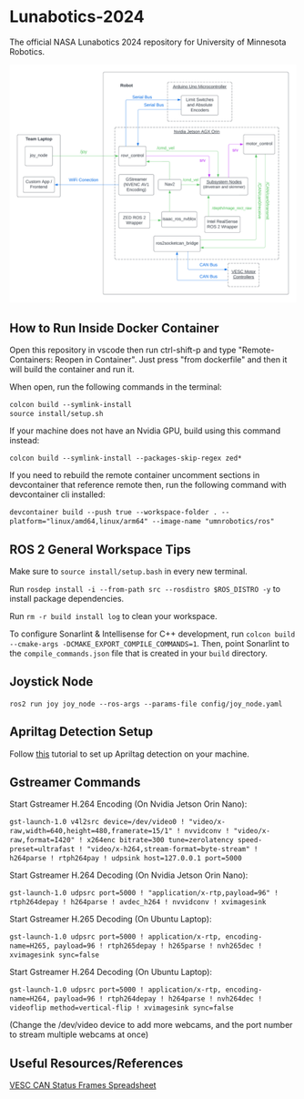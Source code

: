 # Lunabotics-2024

The official NASA Lunabotics 2024 repository for University of Minnesota Robotics.

![Control-Flow Diagram](assets/NASA-Lunabotics-Software-Diagram.png)

## How to Run Inside Docker Container

Open this repository in vscode then run ctrl-shift-p and type "Remote-Containers: Reopen in Container".
Just press "from dockerfile" and then it will build the container and run it.

When open, run the following commands in the terminal:

```
colcon build --symlink-install
source install/setup.sh
```

If your machine does not have an Nvidia GPU, build using this command instead:

```
colcon build --symlink-install --packages-skip-regex zed*
```

If you need to rebuild the remote container uncomment sections in devcontainer that reference remote then, run the following command with devcontainer cli installed:

```
devcontainer build --push true --workspace-folder . --platform="linux/amd64,linux/arm64" --image-name "umnrobotics/ros"
```

## ROS 2 General Workspace Tips

Make sure to `source install/setup.bash` in every new terminal.

Run `rosdep install -i --from-path src --rosdistro $ROS_DISTRO -y` to install package dependencies.

Run `rm -r build install log` to clean your workspace.

To configure Sonarlint & Intellisense for C++ development, run `colcon build --cmake-args -DCMAKE_EXPORT_COMPILE_COMMANDS=1`. Then, point Sonarlint to the `compile_commands.json` file that is created in your `build` directory.

## Joystick Node

```
ros2 run joy joy_node --ros-args --params-file config/joy_node.yaml
```

## Apriltag Detection Setup

Follow [this](https://github.com/NVIDIA-ISAAC-ROS/isaac_ros_apriltag/blob/main/docs/tutorial-usb-cam.md) tutorial to set up Apriltag detection on your machine.

## Gstreamer Commands

Start Gstreamer H.264 Encoding (On Nvidia Jetson Orin Nano): 

```
gst-launch-1.0 v4l2src device=/dev/video0 ! "video/x-raw,width=640,height=480,framerate=15/1" ! nvvidconv ! "video/x-raw,format=I420" ! x264enc bitrate=300 tune=zerolatency speed-preset=ultrafast ! "video/x-h264,stream-format=byte-stream" ! h264parse ! rtph264pay ! udpsink host=127.0.0.1 port=5000
```

Start Gstreamer H.264 Decoding (On Nvidia Jetson Orin Nano): 

```
gst-launch-1.0 udpsrc port=5000 ! "application/x-rtp,payload=96" ! rtph264depay ! h264parse ! avdec_h264 ! nvvidconv ! xvimagesink
```

Start Gstreamer H.265 Decoding (On Ubuntu Laptop): 

```
gst-launch-1.0 udpsrc port=5000 ! application/x-rtp, encoding-name=H265, payload=96 ! rtph265depay ! h265parse ! nvh265dec ! xvimagesink sync=false
```

Start Gstreamer H.264 Decoding (On Ubuntu Laptop): 

```
gst-launch-1.0 udpsrc port=5000 ! application/x-rtp, encoding-name=H264, payload=96 ! rtph264depay ! h264parse ! nvh264dec ! videoflip method=vertical-flip ! xvimagesink sync=false
```

(Change the /dev/video device to add more webcams, and the port number to stream multiple webcams at once)

## Useful Resources/References

[VESC CAN Status Frames Spreadsheet](https://github.com/codermonkey42/VESC_CAN)
